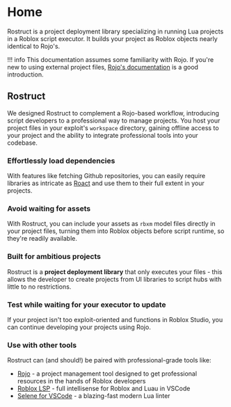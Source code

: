 # Home
Rostruct is a project deployment library specializing in running Lua projects in a Roblox script executor. It builds your project as Roblox objects nearly identical to Rojo's.

!!! info
	This documentation assumes some familiarity with Rojo. If you're new to using external project files, [Rojo's documentation](https://rojo.space/docs/) is a good introduction.

## Rostruct
We designed Rostruct to complement a Rojo-based workflow, introducing script developers to a professional way to manage projects. You host your project files in your exploit's `workspace` directory, gaining offline access to your project and the ability to integrate professional tools into your codebase.

### Effortlessly load dependencies
With features like fetching Github repositories, you can easily require libraries as intricate as [Roact](https://github.com/Roblox/roact/) and use them to their full extent in your projects.

### Avoid waiting for assets
With Rostruct, you can include your assets as `rbxm` model files directly in your project files, turning them into Roblox objects before script runtime, so they're readily available.

### Built for ambitious projects
Rostruct is a **project deployment library** that only executes your files - this allows the developer to create projects from UI libraries to script hubs with little to no restrictions.

### Test while waiting for your executor to update
If your project isn't too exploit-oriented and functions in Roblox Studio, you can continue developing your projects using Rojo.

### Use with other tools
Rostruct can (and should!) be paired with professional-grade tools like:

* [Rojo](https://rojo.space/docs/) - a project management tool designed to get professional resources in the hands of Roblox developers
* [Roblox LSP](https://devforum.roblox.com/t/roblox-lsp-full-intellisense-for-roblox-and-luau/717745) - full intellisense for Roblox and Luau in VSCode
* [Selene for VSCode](https://marketplace.visualstudio.com/items?itemName=Kampfkarren.selene-vscode) - a blazing-fast modern Lua linter
